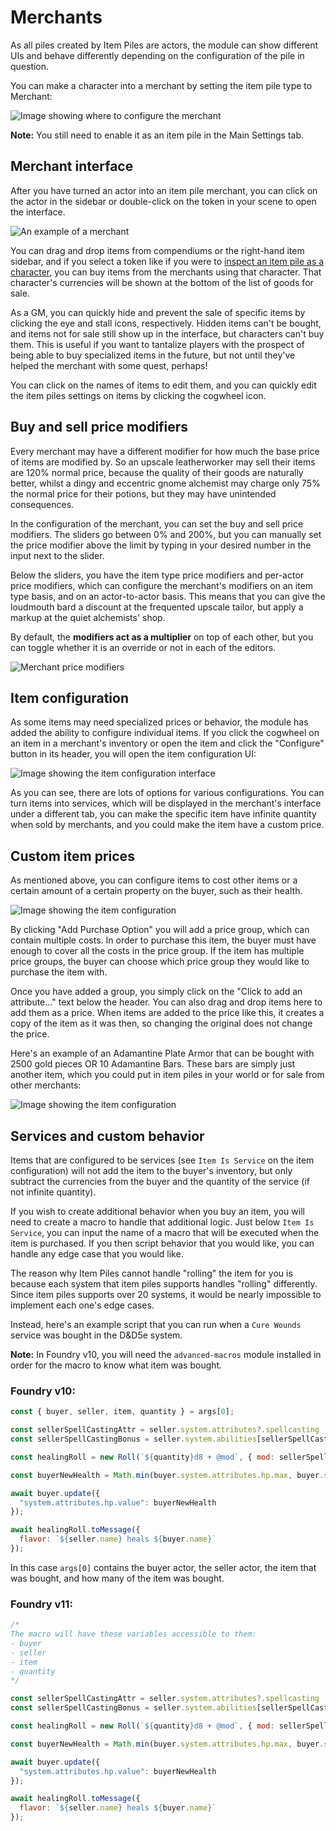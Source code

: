 # Merchants

As all piles created by Item Piles are actors, the module can show different UIs and behave differently depending on the
configuration of the pile in question.

You can make a character into a merchant by setting the item pile type to Merchant:

![Image showing where to configure the merchant](images/merchant-config.png)

**Note:** You still need to enable it as an item pile in the Main Settings tab.

## Merchant interface

After you have turned an actor into an item pile merchant, you can click on the actor in the sidebar or double-click on
the token in your scene to open the interface.

![An example of a merchant](images/merchant-interface.png)

You can drag and drop items from compendiums or the right-hand item sidebar, and if you select a token like if you were
to [inspect an item pile as a character](basic-use.md#inspecting-pile-as-character), you can buy items from the
merchants using that character. That character's currencies will be shown at the bottom of the list of goods for sale.

As a GM, you can quickly hide and prevent the sale of specific items by clicking the eye and stall icons, respectively.
Hidden items can't be bought, and items not for sale still show up in the interface, but characters can't buy them. This
is useful if you want to tantalize players with the prospect of being able to buy specialized items in the future, but
not until they've helped the merchant with some quest, perhaps!

You can click on the names of items to edit them, and you can quickly edit the item piles settings on items by clicking
the cogwheel icon.

## Buy and sell price modifiers

Every merchant may have a different modifier for how much the base price of items are modified by. So an upscale
leatherworker may sell their items are 120% normal price, because the quality of their goods are naturally better,
whilst a dingy and eccentric gnome alchemist may charge only 75% the normal price for their potions, but they may have
unintended consequences.

In the configuration of the merchant, you can set the buy and sell price modifiers. The sliders go between 0% and 200%,
but you can manually set the price modifier above the limit by typing in your desired number in the input next to the
slider.

Below the sliders, you have the item type price modifiers and per-actor price modifiers, which can configure the
merchant's modifiers on an item type basis, and on an actor-to-actor basis. This means that you can give the loudmouth
bard a discount at the frequented upscale tailor, but apply a markup at the quiet alchemists' shop.

By default, the **modifiers act as a multiplier** on top of each other, but you can toggle whether it is an override or
not in each of the editors.

![Merchant price modifiers](images/price-modifiers.png)

## Item configuration

As some items may need specialized prices or behavior, the module has added the ability to configure individual items.
If you click the cogwheel on an item in a merchant's inventory or open the item and click the "Configure" button in its
header, you will open the item configuration UI:

![Image showing the item configuration interface](images/item-config.png)

As you can see, there are lots of options for various configurations. You can turn items into services, which will be
displayed in the merchant's interface under a different tab, you can make the specific item have infinite quantity when
sold by merchants, and you could make the item have a custom price.

## Custom item prices

As mentioned above, you can configure items to cost other items or a certain amount of a certain property on the buyer,
such as their health.

![Image showing the item configuration](images/custom-item-prices.png)

By clicking "Add Purchase Option" you will add a price group, which can contain multiple costs. In order to purchase
this item, the buyer must have enough to cover all the costs in the price group. If the item has multiple price groups,
the buyer can choose which price group they would like to purchase the item with.

Once you have added a group, you simply click on the "Click to add an attribute..." text below the header. You can also
drag and drop items here to add them as a price. When items are added to the price like this, it creates a copy of the
item as it was then, so changing the original does not change the price.

Here's an example of an Adamantine Plate Armor that can be bought with 2500 gold pieces OR 10 Adamantine Bars. These
bars are simply just another item, which you could put in item piles in your world or for sale from other merchants:

![Image showing the item configuration](images/custom-adamantine-price.png)

## Services and custom behavior

Items that are configured to be services (see `Item Is Service` on the item configuration) will not add the item to the
buyer's inventory, but only subtract the currencies from the buyer and the quantity of the service (if not infinite
quantity).

If you wish to create additional behavior when you buy an item, you will need to create a macro to handle that additional
logic. Just below `Item Is Service`, you can input the name of a macro that will be executed when the item is purchased.
If you then script behavior that you would like, you can handle any edge case that you would like.

The reason why Item Piles cannot handle "rolling" the item for you is because each system that item piles supports handles
"rolling" differently. Since item piles supports over 20 systems, it would be nearly impossible to implement each one's
edge cases.

Instead, here's an example script that you can run when a `Cure Wounds` service was bought in the D&D5e system.

**Note:** In Foundry v10, you will need the `advanced-macros` module installed in order for the macro to know what item was bought.

### Foundry v10:

```js
const { buyer, seller, item, quantity } = args[0];

const sellerSpellCastingAttr = seller.system.attributes?.spellcasting || "wis";
const sellerSpellCastingBonus = seller.system.abilities[sellerSpellCastingAttr]?.mod || 0;

const healingRoll = new Roll(`${quantity}d8 + @mod`, { mod: sellerSpellCastingBonus }).evaluate({ async: false });

const buyerNewHealth = Math.min(buyer.system.attributes.hp.max, buyer.system.attributes.hp.value + healingRoll.total);

await buyer.update({
  "system.attributes.hp.value": buyerNewHealth
});

await healingRoll.toMessage({
  flavor: `${seller.name} heals ${buyer.name}`
});
```

In this case `args[0]` contains the buyer actor, the seller actor, the item that was bought, and how many of the item was bought.

### Foundry v11:

```js
/*
The macro will have these variables accessible to them:
- buyer
- seller
- item
- quantity
*/

const sellerSpellCastingAttr = seller.system.attributes?.spellcasting || "wis";
const sellerSpellCastingBonus = seller.system.abilities[sellerSpellCastingAttr]?.mod || 0;

const healingRoll = new Roll(`${quantity}d8 + @mod`, { mod: sellerSpellCastingBonus }).evaluate({ async: false });

const buyerNewHealth = Math.min(buyer.system.attributes.hp.max, buyer.system.attributes.hp.value + healingRoll.total);

await buyer.update({
  "system.attributes.hp.value": buyerNewHealth
});

await healingRoll.toMessage({
  flavor: `${seller.name} heals ${buyer.name}`
});
```
